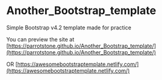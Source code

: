 # Another_Bootstrap_template

Simple Bootstrap v4.2 template made for practice

You can preview the site at [https://parrotstone.github.io/Another_Bootstrap_template/](https://parrotstone.github.io/Another_Bootstrap_template/)

OR 
[https://awesomebootstraptemplate.netlify.com/](https://awesomebootstraptemplate.netlify.com/)
